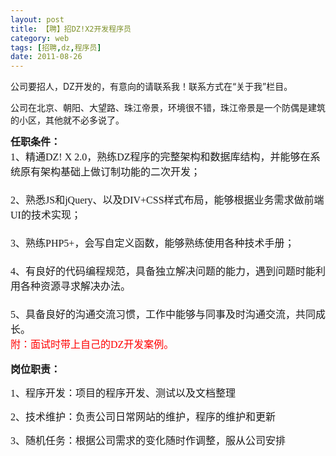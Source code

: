 ```yaml
---
layout: post
title: 【聘】招DZ!X2开发程序员
category: web
tags: [招聘,dz,程序员]
date: 2011-08-26
---
```

<p>公司要招人，DZ开发的，有意向的请联系我！联系方式在&ldquo;关于我&rdquo;栏目。</p>
<p>公司在北京、朝阳、大望路、珠江帝景，环境很不错，珠江帝景是一个防偶是建筑的小区，其他就不必多说了。</p>
<p class="MsoNormal" align="left" style="text-align: left; line-height: 150%; margin: 0cm 0cm 0pt; mso-pagination: widow-orphan"><b style="mso-bidi-font-weight: normal"><span style="line-height: 150%; font-family: 宋体; font-size: 12pt; mso-bidi-font-family: 宋体; mso-font-kerning: 0pt">任职条件：<span lang="EN-US"><o:p></o:p></span></span></b></p>
<p class="MsoNormal" align="left" style="text-align: left; line-height: 150%; margin: 0cm 0cm 0pt; mso-pagination: widow-orphan"><span lang="EN-US" style="line-height: 150%; font-family: 宋体; font-size: 12pt; mso-bidi-font-family: 宋体; mso-font-kerning: 0pt">1</span><span style="line-height: 150%; font-family: 宋体; font-size: 12pt; mso-bidi-font-family: 宋体; mso-font-kerning: 0pt">、精通<span lang="EN-US">DZ!&nbsp;X&nbsp;2.0</span>，熟练<span lang="EN-US">DZ</span>程序的完整架构和数据库结构，并能够在系统原有架构基础上做订制功能的二次开发；<span lang="EN-US">&nbsp;<o:p></o:p></span></span></p>
<p class="MsoNormal" align="left" style="text-align: left; line-height: 150%; margin: 0cm 0cm 0pt; mso-pagination: widow-orphan">&nbsp;</p>
<p class="MsoNormal" align="left" style="text-align: left; line-height: 150%; margin: 0cm 0cm 0pt; mso-pagination: widow-orphan"><span lang="EN-US" style="line-height: 150%; font-family: 宋体; font-size: 12pt; mso-bidi-font-family: 宋体; mso-font-kerning: 0pt">2</span><span style="line-height: 150%; font-family: 宋体; font-size: 12pt; mso-bidi-font-family: 宋体; mso-font-kerning: 0pt">、熟悉<span lang="EN-US">JS</span>和<span lang="EN-US">jQuery</span>、以及<span lang="EN-US">DIV+CSS</span>样式布局，能够根据业务需求做前端<span lang="EN-US">UI</span>的技术实现；</span></p>
<p class="MsoNormal" align="left" style="text-align: left; line-height: 150%; margin: 0cm 0cm 0pt; mso-pagination: widow-orphan">&nbsp;</p>
<p class="MsoNormal" align="left" style="text-align: left; line-height: 150%; margin: 0cm 0cm 0pt; mso-pagination: widow-orphan"><span lang="EN-US" style="line-height: 150%; font-family: 宋体; font-size: 12pt; mso-bidi-font-family: 宋体; mso-font-kerning: 0pt">3</span><span style="line-height: 150%; font-family: 宋体; font-size: 12pt; mso-bidi-font-family: 宋体; mso-font-kerning: 0pt">、熟练<span lang="EN-US">PHP5+</span>，会写自定义函数，能够熟练使用各种技术手册；<span lang="EN-US"><o:p></o:p></span></span></p>
<p class="MsoNormal" align="left" style="text-align: left; line-height: 150%; margin: 0cm 0cm 0pt; mso-pagination: widow-orphan">&nbsp;</p>
<p class="MsoNormal" align="left" style="text-align: left; line-height: 150%; margin: 0cm 0cm 0pt; mso-pagination: widow-orphan"><span lang="EN-US" style="line-height: 150%; font-family: 宋体; font-size: 12pt; mso-bidi-font-family: 宋体; mso-font-kerning: 0pt">4</span><span style="line-height: 150%; font-family: 宋体; font-size: 12pt; mso-bidi-font-family: 宋体; mso-font-kerning: 0pt">、有良好的代码编程规范，具备独立解决问题的能力，遇到问题时能利用各种资源寻求解决办法。<span lang="EN-US"><o:p></o:p></span></span></p>
<p class="MsoNormal" align="left" style="text-align: left; line-height: 150%; margin: 0cm 0cm 0pt; mso-pagination: widow-orphan">&nbsp;</p>
<p class="MsoNormal" align="left" style="text-align: left; line-height: 150%; margin: 0cm 0cm 0pt; mso-pagination: widow-orphan"><span lang="EN-US" style="line-height: 150%; font-family: 宋体; font-size: 12pt; mso-bidi-font-family: 宋体; mso-font-kerning: 0pt">5</span><span style="line-height: 150%; font-family: 宋体; font-size: 12pt; mso-bidi-font-family: 宋体; mso-font-kerning: 0pt">、具备良好的沟通交流习惯，工作中能够与同事及时沟通交流，共同成长。<span lang="EN-US"><o:p></o:p></span></span></p>
<p class="MsoNormal" align="left" style="text-align: left; line-height: 150%; margin: 0cm 0cm 0pt; mso-pagination: widow-orphan"><span style="color: #ff0000"><span style="line-height: 150%; font-family: 宋体; font-size: 12pt; mso-ascii-font-family: 'Times New Roman'; mso-hansi-font-family: 'Times New Roman'">附：面试时带上自己的</span><span lang="EN-US" style="line-height: 150%; font-size: 12pt"><font face="Times New Roman">DZ</font></span><span style="line-height: 150%; font-family: 宋体; font-size: 12pt; mso-ascii-font-family: 'Times New Roman'; mso-hansi-font-family: 'Times New Roman'">开发案例。</span></span><span lang="EN-US" style="line-height: 150%; font-family: 宋体; font-size: 12pt; mso-bidi-font-family: 宋体; mso-font-kerning: 0pt"><o:p></o:p></span></p>
<p class="MsoNormal" style="line-height: 150%; margin: 0cm 0cm 0pt"><span lang="EN-US" style="line-height: 150%; font-size: 12pt"><o:p></o:p></span></p>
<p><b style="mso-bidi-font-weight: normal"><span style="font-family: 宋体; font-size: 12pt; mso-bidi-font-family: 'Times New Roman'; mso-font-kerning: 1.0pt; mso-ascii-font-family: 'Times New Roman'; mso-hansi-font-family: 'Times New Roman'; mso-ansi-language: EN-US; mso-fareast-language: ZH-CN; mso-bidi-language: AR-SA">岗位职责：</span></b><font size="3" face="宋体"> </font></p>
<p class="MsoNormal" style="margin: 0cm 0cm 0pt"><span lang="EN-US" style="font-size: 12pt"><o:p></o:p></span></p>
<p><span lang="EN-US" style="font-family: &quot;Times New Roman&quot;; font-size: 12pt; mso-font-kerning: 1.0pt; mso-fareast-font-family: 宋体; mso-ansi-language: EN-US; mso-fareast-language: ZH-CN; mso-bidi-language: AR-SA">1</span><span style="font-family: 宋体; font-size: 12pt; mso-bidi-font-family: 'Times New Roman'; mso-font-kerning: 1.0pt; mso-ascii-font-family: 'Times New Roman'; mso-hansi-font-family: 'Times New Roman'; mso-ansi-language: EN-US; mso-fareast-language: ZH-CN; mso-bidi-language: AR-SA">、程序开发：项目的程序开发、测试以及文档整理</span><font size="3" face="宋体"> </font></p>
<p><span lang="EN-US" style="font-family: &quot;Times New Roman&quot;; font-size: 12pt; mso-font-kerning: 1.0pt; mso-fareast-font-family: 宋体; mso-ansi-language: EN-US; mso-fareast-language: ZH-CN; mso-bidi-language: AR-SA">2</span><span style="font-family: 宋体; font-size: 12pt; mso-bidi-font-family: 'Times New Roman'; mso-font-kerning: 1.0pt; mso-ascii-font-family: 'Times New Roman'; mso-hansi-font-family: 'Times New Roman'; mso-ansi-language: EN-US; mso-fareast-language: ZH-CN; mso-bidi-language: AR-SA">、技术维护：负责公司日常网站的维护，程序的维护和更新</span><font size="3" face="宋体"> </font></p>
<p class="MsoNormal" style="margin: 0cm 0cm 0pt"><span lang="EN-US" style="font-size: 12pt"><o:p></o:p></span></p>
<p><span lang="EN-US" style="font-family: &quot;Times New Roman&quot;; font-size: 12pt; mso-font-kerning: 1.0pt; mso-fareast-font-family: 宋体; mso-ansi-language: EN-US; mso-fareast-language: ZH-CN; mso-bidi-language: AR-SA">3</span><span style="font-family: 宋体; font-size: 12pt; mso-bidi-font-family: 'Times New Roman'; mso-font-kerning: 1.0pt; mso-ascii-font-family: 'Times New Roman'; mso-hansi-font-family: 'Times New Roman'; mso-ansi-language: EN-US; mso-fareast-language: ZH-CN; mso-bidi-language: AR-SA">、随机任务：根据公司需求的变化随时作调整，服从公司安排</span></p>
<p>&nbsp;</p>
